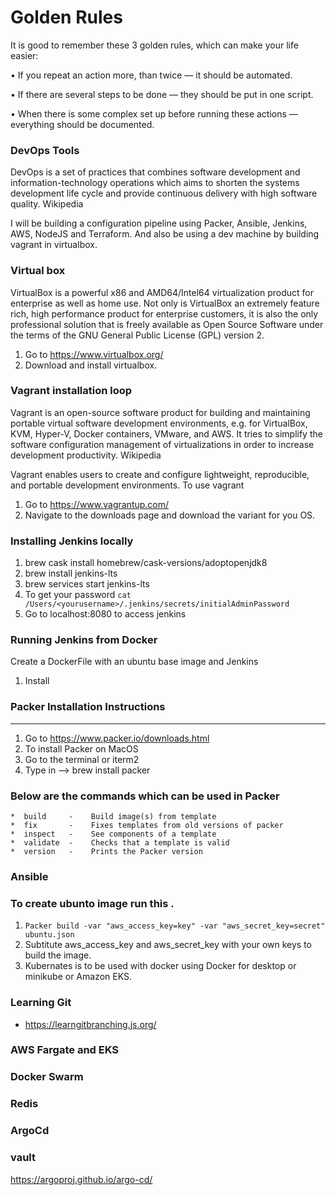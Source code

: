 #  Golden Rules
It is good to remember these 3 golden rules, which can make your life easier:

  • If you repeat an action more, than twice — it should be automated.

  • If there are several steps to be done — they should be put in one script.

  • When there is some complex set up before running these actions — everything should be documented.


### DevOps Tools
DevOps is a set of practices that combines software development and information-technology operations which aims to shorten the systems development life cycle and provide continuous delivery with high software quality. Wikipedia

I will be building a configuration pipeline using Packer, Ansible, Jenkins, AWS, NodeJS and Terraform.
And also be using a dev machine by building vagrant in virtualbox.


### Virtual box
VirtualBox is a powerful x86 and AMD64/Intel64 virtualization product for enterprise as well as home use. Not only is VirtualBox an extremely feature rich, high performance product for enterprise customers, it is also the only professional solution that is freely available as Open Source Software under the terms of the GNU General Public License (GPL) version 2.

1.  Go to https://www.virtualbox.org/
2.  Download and install virtualbox.

### Vagrant installation loop
Vagrant is an open-source software product for building and maintaining portable virtual software development environments, e.g. for VirtualBox, KVM, Hyper-V, Docker containers, VMware, and AWS. It tries to simplify the software configuration management of virtualizations in order to increase development productivity. Wikipedia

Vagrant enables users to create and configure lightweight, reproducible, and portable development environments.
To use vagrant

1.  Go to https://www.vagrantup.com/
2.  Navigate to the downloads page and download the variant for you OS.

### Installing Jenkins locally

1.  brew cask install homebrew/cask-versions/adoptopenjdk8
2.  brew install jenkins-lts
3.  brew services start jenkins-lts
4.  To get your password 
```cat /Users/<yourusername>/.jenkins/secrets/initialAdminPassword```
5.  Go to localhost:8080 to access jenkins

### Running Jenkins from Docker

Create a DockerFile with an ubuntu base image and Jenkins 

1.  Install
### Packer Installation Instructions 
----
1.  Go to https://www.packer.io/downloads.html    
2.  To install Packer on MacOS   
3.  Go to the terminal or iterm2  
4.  Type in --> brew install packer 

### Below are the commands which can be used in Packer       
    *  build     -    Build image(s) from template       
    *  fix       -    Fixes templates from old versions of packer    
    *  inspect   -    See components of a template       
    *  validate  -    Checks that a template is valid       
    *  version   -    Prints the Packer version      
    
### Ansible 

### To create ubunto image run this .     
1. ```Packer build -var "aws_access_key=key" -var "aws_secret_key=secret" ubuntu.json ```   
2. Subtitute aws_access_key and aws_secret_key with your own keys to build the image.
3.  Kubernates is to be used with docker using Docker for desktop or minikube or Amazon EKS.
### Learning Git
*  https://learngitbranching.js.org/

### AWS Fargate and EKS

### Docker Swarm

### Redis

### ArgoCd

### vault
https://argoproj.github.io/argo-cd/
